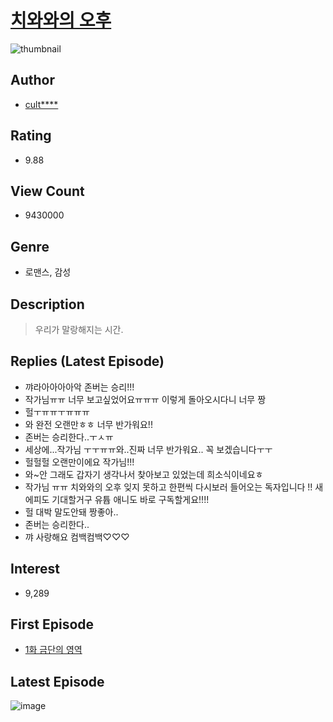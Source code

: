 # [치와와의 오후](https://comic.naver.com/bestChallenge/list?titleId=686451)
![thumbnail](https://image-comic.pstatic.net/user_contents_data/challenge_comic/2018/04/30/305004/thumbnail_202x1644c71ba03_3cc3_417b_8f97_ca9831544a5e_00002382.JPEG)

## Author
- [cult****](https://comic.naver.com/artistTitle?id=305004)

## Rating
- 9.88

## View Count
- 9430000

## Genre
- 로맨스, 감성

## Description
> 우리가 말랑해지는 시간.

## Replies (Latest Episode)
- 꺄라아아아아악 존버는 승리!!!
- 작가님ㅠㅠ 너무 보고싶었어요ㅠㅠㅠ 이렇게 돌아오시다니 너무 짱
- 헐ㅜㅠㅠㅜㅠㅠㅠ
- 와 완전 오랜만ㅎㅎ 너무 반가워요!!
- 존버는 승리한다..ㅜㅅㅠ
- 세상에...작가님 ㅜㅜㅠㅠ와..진짜 너무 반가워요.. 꼭 보겠습니다ㅜㅜ
- 헐헐헐 오랜만이에요 작가님!!!
- 와~안 그래도 갑자기 생각나서 찾아보고 있었는데 희소식이네요ㅎ
- 작가님 ㅠㅠ 치와와의 오후 잊지 못하고 한편씩 다시보러 들어오는 독자입니다 !! 새 에피도 기대할거구 유튭 애니도 바로 구독할게요!!!!
- 헐 대박 말도안돼 짱좋아..
- 존버는 승리한다..
- 꺄 사랑해요 컴백컴백♡♡♡

## Interest
- 9,289

## First Episode
- [1화 금단의 영역](https://comic.naver.com/bestChallenge/detail?titleId=686451&no=1)

## Latest Episode
![image](https://image-comic.pstatic.net/user_contents_data/challenge_comic/2022/10/07/305004/upload_7149854955031048242.jpeg)
